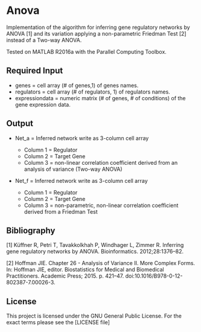 # Anova

Implementation of the algorithm for inferring gene regulatory networks by ANOVA [1] and its variation applying
a non-parametric Friedman Test [2] instead of a Two-way ANOVA. 

Tested on MATLAB R2016a with the Parallel Computing Toolbox. 

Required Input 
--------------

* genes = cell array (# of genes,1) of genes names.
* regulators = cell array (# of regulators, 1)  of regulators names.
* expressiondata = numeric matrix (# of genes, # of conditions) of the gene expression data.

Output
------

* Net_a = Inferred network write as 3-column cell array 
	* Column 1 = Regulator 
	* Column 2 = Target Gene 
	* Column 3 = non-linear correlation coefficient derived from an analysis of variance (Two-way ANOVA)

* Net_f = Inferred network write as 3-column cell array 
	* Column 1 = Regulator 
	* Column 2 = Target Gene 
	* Column 3 = non-parametric, non-linear correlation coefficient derived from a Friedman Test 
		 
Bibliography		 
------------

[1] Küffner R, Petri T, Tavakkolkhah P, Windhager L, Zimmer R. Inferring gene regulatory networks by ANOVA. 
    Bioinformatics. 2012;28:1376–82.

[2] Hoffman JIE. Chapter 26 - Analysis of Variance II. More Complex Forms. In: Hoffman JIE, editor. 
    Biostatistics for Medical and Biomedical Practitioners. Academic Press; 2015. p. 421–47. doi:10.1016/B978-0-12-802387-7.00026-3.


License
-------

This project is licensed under the GNU General Public License. For the exact terms please see the [LICENSE file]


